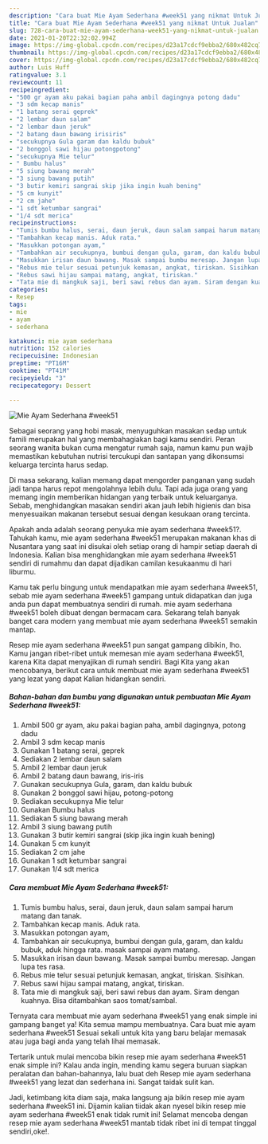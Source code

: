 ```yaml
---
description: "Cara buat Mie Ayam Sederhana #week51 yang nikmat Untuk Jualan"
title: "Cara buat Mie Ayam Sederhana #week51 yang nikmat Untuk Jualan"
slug: 728-cara-buat-mie-ayam-sederhana-week51-yang-nikmat-untuk-jualan
date: 2021-01-20T22:32:02.994Z
image: https://img-global.cpcdn.com/recipes/d23a17cdcf9ebba2/680x482cq70/mie-ayam-sederhana-week51-foto-resep-utama.jpg
thumbnail: https://img-global.cpcdn.com/recipes/d23a17cdcf9ebba2/680x482cq70/mie-ayam-sederhana-week51-foto-resep-utama.jpg
cover: https://img-global.cpcdn.com/recipes/d23a17cdcf9ebba2/680x482cq70/mie-ayam-sederhana-week51-foto-resep-utama.jpg
author: Luis Huff
ratingvalue: 3.1
reviewcount: 11
recipeingredient:
- "500 gr ayam aku pakai bagian paha ambil dagingnya potong dadu"
- "3 sdm kecap manis"
- "1 batang serai geprek"
- "2 lembar daun salam"
- "2 lembar daun jeruk"
- "2 batang daun bawang irisiris"
- "secukupnya Gula garam dan kaldu bubuk"
- "2 bonggol sawi hijau potongpotong"
- "secukupnya Mie telur"
- " Bumbu halus"
- "5 siung bawang merah"
- "3 siung bawang putih"
- "3 butir kemiri sangrai skip jika ingin kuah bening"
- "5 cm kunyit"
- "2 cm jahe"
- "1 sdt ketumbar sangrai"
- "1/4 sdt merica"
recipeinstructions:
- "Tumis bumbu halus, serai, daun jeruk, daun salam sampai harum matang dan tanak."
- "Tambahkan kecap manis. Aduk rata."
- "Masukkan potongan ayam,"
- "Tambahkan air secukupnya, bumbui dengan gula, garam, dan kaldu bubuk, aduk hingga rata. masak sampai ayam matang."
- "Masukkan irisan daun bawang. Masak sampai bumbu meresap. Jangan lupa tes rasa."
- "Rebus mie telur sesuai petunjuk kemasan, angkat, tiriskan. Sisihkan."
- "Rebus sawi hijau sampai matang, angkat, tiriskan."
- "Tata mie di mangkuk saji, beri sawi rebus dan ayam. Siram dengan kuahnya. Bisa ditambahkan saos tomat/sambal."
categories:
- Resep
tags:
- mie
- ayam
- sederhana

katakunci: mie ayam sederhana 
nutrition: 152 calories
recipecuisine: Indonesian
preptime: "PT16M"
cooktime: "PT41M"
recipeyield: "3"
recipecategory: Dessert

---
```



![Mie Ayam Sederhana #week51](https://img-global.cpcdn.com/recipes/d23a17cdcf9ebba2/680x482cq70/mie-ayam-sederhana-week51-foto-resep-utama.jpg)

Sebagai seorang yang hobi masak, menyuguhkan masakan sedap untuk famili merupakan hal yang membahagiakan bagi kamu sendiri. Peran seorang  wanita bukan cuma mengatur rumah saja, namun kamu pun wajib memastikan kebutuhan nutrisi tercukupi dan santapan yang dikonsumsi keluarga tercinta harus sedap.

Di masa  sekarang, kalian memang dapat mengorder panganan yang sudah jadi tanpa harus repot mengolahnya lebih dulu. Tapi ada juga orang yang memang ingin memberikan hidangan yang terbaik untuk keluarganya. Sebab, menghidangkan masakan sendiri akan jauh lebih higienis dan bisa menyesuaikan makanan tersebut sesuai dengan kesukaan orang tercinta. 



Apakah anda adalah seorang penyuka mie ayam sederhana #week51?. Tahukah kamu, mie ayam sederhana #week51 merupakan makanan khas di Nusantara yang saat ini disukai oleh setiap orang di hampir setiap daerah di Indonesia. Kalian bisa menghidangkan mie ayam sederhana #week51 sendiri di rumahmu dan dapat dijadikan camilan kesukaanmu di hari liburmu.

Kamu tak perlu bingung untuk mendapatkan mie ayam sederhana #week51, sebab mie ayam sederhana #week51 gampang untuk didapatkan dan juga anda pun dapat membuatnya sendiri di rumah. mie ayam sederhana #week51 boleh dibuat dengan bermacam cara. Sekarang telah banyak banget cara modern yang membuat mie ayam sederhana #week51 semakin mantap.

Resep mie ayam sederhana #week51 pun sangat gampang dibikin, lho. Kamu jangan ribet-ribet untuk memesan mie ayam sederhana #week51, karena Kita dapat menyajikan di rumah sendiri. Bagi Kita yang akan mencobanya, berikut cara untuk membuat mie ayam sederhana #week51 yang lezat yang dapat Kalian hidangkan sendiri.

<!--inarticleads1-->

##### Bahan-bahan dan bumbu yang digunakan untuk pembuatan Mie Ayam Sederhana #week51:

1. Ambil 500 gr ayam, aku pakai bagian paha, ambil dagingnya, potong dadu
1. Ambil 3 sdm kecap manis
1. Gunakan 1 batang serai, geprek
1. Sediakan 2 lembar daun salam
1. Ambil 2 lembar daun jeruk
1. Ambil 2 batang daun bawang, iris-iris
1. Gunakan secukupnya Gula, garam, dan kaldu bubuk
1. Gunakan 2 bonggol sawi hijau, potong-potong
1. Sediakan secukupnya Mie telur
1. Gunakan  Bumbu halus
1. Sediakan 5 siung bawang merah
1. Ambil 3 siung bawang putih
1. Gunakan 3 butir kemiri sangrai (skip jika ingin kuah bening)
1. Gunakan 5 cm kunyit
1. Sediakan 2 cm jahe
1. Gunakan 1 sdt ketumbar sangrai
1. Gunakan 1/4 sdt merica




<!--inarticleads2-->

##### Cara membuat Mie Ayam Sederhana #week51:

1. Tumis bumbu halus, serai, daun jeruk, daun salam sampai harum matang dan tanak.
1. Tambahkan kecap manis. Aduk rata.
1. Masukkan potongan ayam,
1. Tambahkan air secukupnya, bumbui dengan gula, garam, dan kaldu bubuk, aduk hingga rata. masak sampai ayam matang.
1. Masukkan irisan daun bawang. Masak sampai bumbu meresap. Jangan lupa tes rasa.
1. Rebus mie telur sesuai petunjuk kemasan, angkat, tiriskan. Sisihkan.
1. Rebus sawi hijau sampai matang, angkat, tiriskan.
1. Tata mie di mangkuk saji, beri sawi rebus dan ayam. Siram dengan kuahnya. Bisa ditambahkan saos tomat/sambal.




Ternyata cara membuat mie ayam sederhana #week51 yang enak simple ini gampang banget ya! Kita semua mampu membuatnya. Cara buat mie ayam sederhana #week51 Sesuai sekali untuk kita yang baru belajar memasak atau juga bagi anda yang telah lihai memasak.

Tertarik untuk mulai mencoba bikin resep mie ayam sederhana #week51 enak simple ini? Kalau anda ingin, mending kamu segera buruan siapkan peralatan dan bahan-bahannya, lalu buat deh Resep mie ayam sederhana #week51 yang lezat dan sederhana ini. Sangat taidak sulit kan. 

Jadi, ketimbang kita diam saja, maka langsung aja bikin resep mie ayam sederhana #week51 ini. Dijamin kalian tiidak akan nyesel bikin resep mie ayam sederhana #week51 enak tidak rumit ini! Selamat mencoba dengan resep mie ayam sederhana #week51 mantab tidak ribet ini di tempat tinggal sendiri,oke!.

